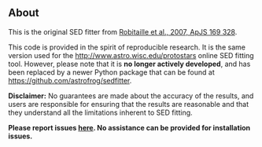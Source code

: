 About
-----

This is the original SED fitter from [Robitaille et al., 2007, ApJS 169
328](http://adsabs.harvard.edu/abs/2007ApJS..169..328R).

This code is provided in the spirit of reproducible research. It is the same
version used for the http://www.astro.wisc.edu/protostars online SED fitting
tool. However, please note that it is **no longer actively developed**, and has
been replaced by a newer Python package that can be found at
https://github.com/astrofrog/sedfitter.

**Disclaimer:** No guarantees are made about the accuracy of the results, and
users are responsible for ensuring that the results are reasonable and that
they understand all the limitations inherent to SED fitting.

**Please report issues
[here](https://github.com/astrofrog/sedfitter-legacy/issues). No assistance can
be provided for installation issues.**
